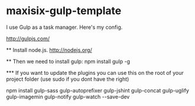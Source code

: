 maxisix-gulp-template
=====================

I use Gulp as a task manager. Here's my config.

http://gulpjs.com/


** Install node.js. http://nodejs.org/

** Then we need to install gulp: npm install gulp -g

*** If you want to update the plugins you can use this on the root of your project folder (use sudo if you dont have the right)

npm install gulp-sass gulp-autoprefixer gulp-jshint gulp-concat gulp-uglify gulp-imagemin gulp-notify gulp-watch --save-dev
